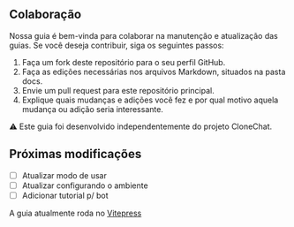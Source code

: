 ## Colaboração

Nossa guia é bem-vinda para colaborar na manutenção e atualização das guias. Se você deseja contribuir, siga os seguintes passos:

1. Faça um fork deste repositório para o seu perfil GitHub.
2. Faça as edições necessárias nos arquivos Markdown, situados na pasta docs.
3. Envie um pull request para este repositório principal.
4. Explique quais mudanças e adições você fez e por qual motivo aquela mudança ou adição seria interessante.

⚠️ Este guia foi desenvolvido independentemente do projeto CloneChat.

## Próximas modificações

- [ ] Atualizar modo de usar
- [ ] Atualizar configurando o ambiente
- [ ] Adicionar tutorial p/ bot

A guia atualmente roda no [Vitepress](https://vitepress.dev/)
